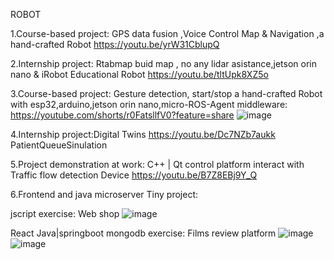 ROBOT 

1.Course-based project:
GPS data fusion ,Voice Control Map & Navigation ,a hand-crafted Robot
https://youtu.be/yrW31CblupQ  

2.Internship project:
Rtabmap buid map , no any lidar asistance,jetson orin nano & iRobot Educational Robot
https://youtu.be/tltUpk8XZ5o

3.Course-based project:
Gesture detection, start/stop a hand-crafted Robot with esp32,arduino,jetson orin nano,micro-ROS-Agent middleware:
https://youtube.com/shorts/r0FatsllfV0?feature=share
![image](https://github.com/user-attachments/assets/59bd5caf-f6fe-446e-8847-51110bc3411c)

4.Internship project:Digital Twins
https://youtu.be/Dc7NZb7aukk  PatientQueueSinulation

5.Project demonstration at work:
C++ | Qt control platform  interact with Traffic flow detection Device
https://youtu.be/B7Z8EBj9Y_Q

6.Frontend and java microserver Tiny project:

jscript  exercise: Web shop
![image](https://github.com/user-attachments/assets/be1f31ca-5935-419e-812f-ea7335ef770a)

React Java|springboot  mongodb   exercise: Films review platform
![image](https://github.com/user-attachments/assets/dfd85ea0-57f2-4994-bb22-4049233a35da)
![image](https://github.com/user-attachments/assets/e6366654-4a66-4c46-a4e0-5fea02e5fbdc)




